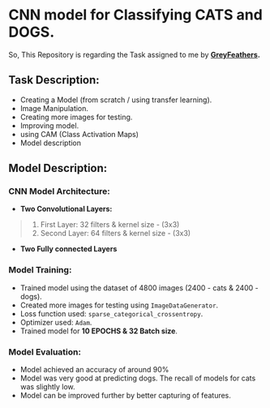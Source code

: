 # CNN model for Classifying CATS and DOGS.

So, This Repository is regarding the Task assigned to me by **[GreyFeathers]('https://www.greyfeathers.in/').**

## Task Description:
- Creating a Model (from scratch / using transfer learning).
- Image Manipulation.
- Creating more images for testing.
- Improving model.
- using CAM (Class Activation Maps)
- Model description

## Model Description: 

### CNN Model Architecture:
- **Two Convolutional Layers:**
> 1. First Layer: 32 filters & kernel size - (3x3)
> 2. Second Layer: 64 filters & kernel size - (3x3)

- **Two Fully connected Layers**

### Model Training:

- Trained model using the dataset of 4800 images (2400 - cats & 2400 - dogs).
- Created more images for testing using `ImageDataGenerator`.
- Loss function used: `sparse_categorical_crossentropy`.
- Optimizer used: `Adam`.
- Trained model for **10 EPOCHS & 32 Batch size**.

### Model Evaluation:

- Model achieved an accuracy of around 90%
- Model was very good at predicting dogs. The recall of models for cats was slightly low.
- Model can be improved further by better capturing of features.

